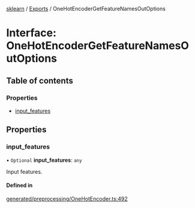 [sklearn](../readme.md) / [Exports](../modules.md) / OneHotEncoderGetFeatureNamesOutOptions

# Interface: OneHotEncoderGetFeatureNamesOutOptions

## Table of contents

### Properties

- [input\_features](OneHotEncoderGetFeatureNamesOutOptions.md#input_features)

## Properties

### input\_features

• `Optional` **input\_features**: `any`

Input features.

#### Defined in

[generated/preprocessing/OneHotEncoder.ts:492](https://github.com/transitive-bullshit/scikit-learn-ts/blob/367336a/packages/sklearn/src/generated/preprocessing/OneHotEncoder.ts#L492)
